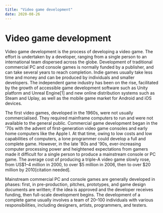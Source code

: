 ```yaml
---
title: "Video game development"
date: 2020-08-26
---
```


# Video game development

Video game development is the process of developing a video game. The effort is undertaken by a developer, ranging from a single person to an international team dispersed across the globe. Development of traditional commercial PC and console games is normally funded by a publisher, and can take several years to reach completion. Indie games usually take less time and money and can be produced by individuals and smaller developers. The independent game industry has been on the rise, facilitated by the growth of accessible game development software such as Unity platform and Unreal Engine[1] and new online distribution systems such as Steam and Uplay, as well as the mobile game market for Android and iOS devices.

The first video games, developed in the 1960s, were not usually commercialised. They required mainframe computers to run and were not available to the general public. Commercial game development began in the '70s with the advent of first-generation video game consoles and early home computers like the Apple I. At that time, owing to low costs and low capabilities of computers, a lone programmer could develop a full and complete game. However, in the late '80s and '90s, ever-increasing computer processing power and heightened expectations from gamers made it difficult for a single person to produce a mainstream console or PC game. The average cost of producing a triple-A video game slowly rose, from US$1–4 million in 2000, to over $5 million in 2006, then to over $20 million by 2010[citation needed].

Mainstream commercial PC and console games are generally developed in phases: first, in pre-production, pitches, prototypes, and game design documents are written; if the idea is approved and the developer receives funding, then full-scale development begins. The development of a complete game usually involves a team of 20–100 individuals with various responsibilities, including designers, artists, programmers, and testers. 
